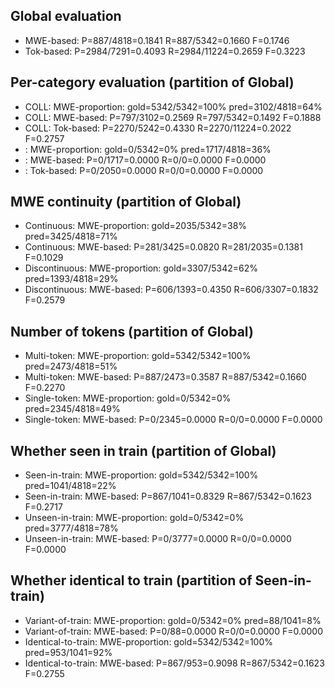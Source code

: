 ## Global evaluation
* MWE-based: P=887/4818=0.1841 R=887/5342=0.1660 F=0.1746
* Tok-based: P=2984/7291=0.4093 R=2984/11224=0.2659 F=0.3223

## Per-category evaluation (partition of Global)
* COLL: MWE-proportion: gold=5342/5342=100% pred=3102/4818=64%
* COLL: MWE-based: P=797/3102=0.2569 R=797/5342=0.1492 F=0.1888
* COLL: Tok-based: P=2270/5242=0.4330 R=2270/11224=0.2022 F=0.2757
* <unlabeled>: MWE-proportion: gold=0/5342=0% pred=1717/4818=36%
* <unlabeled>: MWE-based: P=0/1717=0.0000 R=0/0=0.0000 F=0.0000
* <unlabeled>: Tok-based: P=0/2050=0.0000 R=0/0=0.0000 F=0.0000

## MWE continuity (partition of Global)
* Continuous: MWE-proportion: gold=2035/5342=38% pred=3425/4818=71%
* Continuous: MWE-based: P=281/3425=0.0820 R=281/2035=0.1381 F=0.1029
* Discontinuous: MWE-proportion: gold=3307/5342=62% pred=1393/4818=29%
* Discontinuous: MWE-based: P=606/1393=0.4350 R=606/3307=0.1832 F=0.2579

## Number of tokens (partition of Global)
* Multi-token: MWE-proportion: gold=5342/5342=100% pred=2473/4818=51%
* Multi-token: MWE-based: P=887/2473=0.3587 R=887/5342=0.1660 F=0.2270
* Single-token: MWE-proportion: gold=0/5342=0% pred=2345/4818=49%
* Single-token: MWE-based: P=0/2345=0.0000 R=0/0=0.0000 F=0.0000

## Whether seen in train (partition of Global)
* Seen-in-train: MWE-proportion: gold=5342/5342=100% pred=1041/4818=22%
* Seen-in-train: MWE-based: P=867/1041=0.8329 R=867/5342=0.1623 F=0.2717
* Unseen-in-train: MWE-proportion: gold=0/5342=0% pred=3777/4818=78%
* Unseen-in-train: MWE-based: P=0/3777=0.0000 R=0/0=0.0000 F=0.0000

## Whether identical to train (partition of Seen-in-train)
* Variant-of-train: MWE-proportion: gold=0/5342=0% pred=88/1041=8%
* Variant-of-train: MWE-based: P=0/88=0.0000 R=0/0=0.0000 F=0.0000
* Identical-to-train: MWE-proportion: gold=5342/5342=100% pred=953/1041=92%
* Identical-to-train: MWE-based: P=867/953=0.9098 R=867/5342=0.1623 F=0.2755

